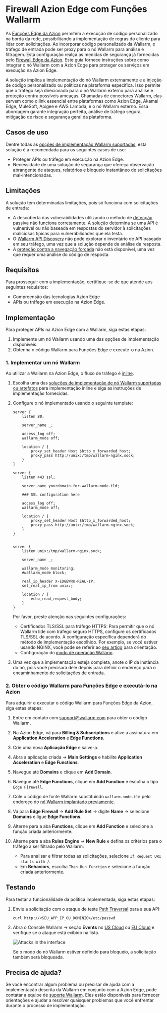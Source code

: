 [ptrav-attack-docs]:                ../../attacks-vulns-list.md#path-traversal
[attacks-in-ui-image]:              ../../images/admin-guides/test-attacks-quickstart-sqli-xss.png

# Firewall Azion Edge com Funções Wallarm

As [Funções Edge da Azion](https://www.azion.com/en/products/edge-functions/) permitem a execução de código personalizado na borda da rede, possibilitando a implementação de regras do cliente para lidar com solicitações. Ao incorporar código personalizado da Wallarm, o tráfego de entrada pode ser proxy para o nó Wallarm para análise e filtragem. Esta configuração realça as medidas de segurança já fornecidas pelo [Firewall Edge da Azion](https://www.azion.com/en/products/edge-firewall/). Este guia fornece instruções sobre como integrar o nó Wallarm com a Azion Edge para proteger os serviços em execução na Azion Edge.

A solução implica a implementação do nó Wallarm externamente e a injeção de código personalizado ou políticas na plataforma específica. Isso permite que o tráfego seja direcionado para o nó Wallarm externo para análise e proteção contra possíveis ameaças. Chamadas de conectores Wallarm, elas servem como o link essencial entre plataformas como Azion Edge, Akamai Edge, MuleSoft, Apigee e AWS Lambda, e o nó Wallarm externo. Essa abordagem garante integração perfeita, análise de tráfego segura, mitigação de risco e segurança geral da plataforma.

## Casos de uso

Dentre todas as [opções de implementação Wallarm suportadas](../supported-deployment-options.md), esta solução é a recomendada para os seguintes casos de uso:

* Proteger APIs ou tráfego em execução na Azion Edge.
* Necessidade de uma solução de segurança que ofereça observação abrangente de ataques, relatórios e bloqueio instantâneo de solicitações mal-intencionadas.

## Limitações

A solução tem determinadas limitações, pois só funciona com solicitações de entrada:

* A descoberta das vulnerabilidades utilizando o método de [detecção passiva](../../about-wallarm/detecting-vulnerabilities.md#passive-detection) não funciona corretamente. A solução determina se uma API é vulnerável ou não baseada em respostas do servidor à solicitações maliciosas típicas para vulnerabilidades que ela testa.
* O [Wallarm API Discovery](../../api-discovery/overview.md) não pode explorar o inventário de API baseado em seu tráfego, uma vez que a solução depende de análise de resposta.
* A [proteção contra a navegação forçada](../../admin-en/configuration-guides/protecting-against-bruteforce.md) não está disponível, uma vez que requer uma análise do código de resposta.

## Requisitos

Para prosseguir com a implementação, certifique-se de que atende aos seguintes requisitos:

* Compreensão das tecnologias Azion Edge
* APIs ou tráfego em execução na Azion Edge.

## Implementação

Para proteger APIs na Azion Edge com a Wallarm, siga estas etapas:

1. Implemente um nó Wallarm usando uma das opções de implementação disponíveis.
1. Obtenha o código Wallarm para Funções Edge e execute-o na Azion.

### 1. Implementar um nó Wallarm

Ao utilizar a Wallarm na Azion Edge, o fluxo de tráfego é [inline](../inline/overview.md).

1. Escolha uma das [soluções de implementação de nó Wallarm suportadas ou artefatos](../supported-deployment-options.md#in-line) para implementação inline e siga as instruções de implementação fornecidas.
1. Configure o nó implementado usando o seguinte template:

    ```
    server {
        listen 80;

        server_name _;

        access_log off;
        wallarm_mode off;

        location / {
            proxy_set_header Host $http_x_forwarded_host;
            proxy_pass http://unix:/tmp/wallarm-nginx.sock;
        }
    }

    server {
        listen 443 ssl;

        server_name yourdomain-for-wallarm-node.tld;

        ### SSL configuration here

        access_log off;
        wallarm_mode off;

        location / {
            proxy_set_header Host $http_x_forwarded_host;
            proxy_pass http://unix:/tmp/wallarm-nginx.sock;
        }
    }


    server {
        listen unix:/tmp/wallarm-nginx.sock;
        
        server_name _;
        
        wallarm_mode monitoring;
        #wallarm_mode block;

        real_ip_header X-EDGEWRK-REAL-IP;
        set_real_ip_from unix:;

        location / {
            echo_read_request_body;
        }
    }
    ```

    Por favor, preste atenção nas seguintes configurações:

    * Certificados TLS/SSL para tráfego HTTPS: Para permitir que o nó Wallarm lide com tráfego seguro HTTPS, configure os certificados TLS/SSL de acordo. A configuração específica dependerá do método de implementação escolhido. Por exemplo, se você estiver usando NGINX, você pode se referir ao [seu artigo](https://docs.nginx.com/nginx/admin-guide/security-controls/terminating-ssl-http/) para orientação.
    * Configuração do [modo de operação Wallarm](../../admin-en/configure-wallarm-mode.md).
1. Uma vez que a implementação esteja completa, anote o IP da instância do nó, pois você precisará dele depois para definir o endereço para o encaminhamento de solicitações de entrada.

### 2. Obter o código Wallarm para Funções Edge e executá-lo na Azion

Para adquirir e executar o código Wallarm para Funções Edge da Azion, siga estas etapas:

1. Entre em contato com [support@wallarm.com](mailto:support@wallarm.com) para obter o código Wallarm.
1. Na Azion Edge, vá para **Billing & Subscriptions** e ative a assinatura em **Application Acceleration** e **Edge Functions**.
1. Crie uma nova **Aplicação Edge** e salve-a.
1. Abra a aplicação criada → **Main Settings** e habilite **Application Acceleration** e **Edge Functions**.
1. Navegue até **Domains** e clique em **Add Domain**.
1. Navegue até **Edge Functions**, clique em **Add Function** e escolha o tipo `Edge Firewall`.
1. Cole o código de fonte Wallarm substituindo `wallarm.node.tld` pelo endereço do [nó Wallarm implantado previamente](#1-deploy-a-wallarm-node).
1. Vá para **Edge Firewall** → **Add Rule Set** → digite **Name** → selecione **Domains** e ligue **Edge Functions**.
1. Alterne para a aba **Functions**, clique em **Add Function** e selecione a função criada anteriormente.
1. Alterne para a aba **Rules Engine** → **New Rule** e defina os critérios para o tráfego a ser filtrado pelo Wallarm:

    * Para analisar e filtrar todas as solicitações, selecione `If Request URI starts with /`.
    * Em **Behaviors**, escolha `Then Run Function` e selecione a função criada anteriormente.

## Testando

Para testar a funcionalidade da política implementada, siga estas etapas:

1. Envie a solicitação com o ataque de teste [Path Traversal][ptrav-attack-docs] para a sua API:

    ```
    curl http://<SEU_APP_IP_OU_DOMINIO>/etc/passwd
    ```
1. Abra o Console Wallarm → seção **Events** no [US Cloud](https://us1.my.wallarm.com/attacks) ou [EU Cloud](https://my.wallarm.com/attacks) e verifique se o ataque está exibido na lista.
    
    ![Attacks in the interface][attacks-in-ui-image]

    Se o modo do nó Wallarm estiver definido para bloqueio, a solicitação também será bloqueada.

## Precisa de ajuda?

Se você encontrar algum problema ou precisar de ajuda com a implementação descrita da Wallarm em conjunto com a Azion Edge, pode contatar a equipe de [suporte Wallarm](mailto:support@wallarm.com). Eles estão disponíveis para fornecer orientações e ajudar a resolver quaisquer problemas que você enfrentar durante o processo de implementação.
